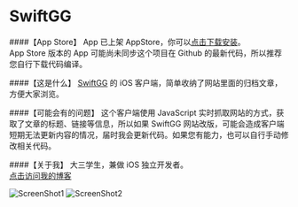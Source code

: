 # SwiftGG

####【App Store】
App 已上架 AppStore，你可以[点击下载安装](https://itunes.apple.com/app/id1092408981)。
<br>App Store 版本的 App 可能尚未同步这个项目在 Github 的最新代码，所以推荐您自行下载代码编译。

####【这是什么】
[SwiftGG](http://swift.gg) 的 iOS 客户端，简单收纳了网站里面的归档文章，方便大家浏览。

####【可能会有的问题】
这个客户端使用 JavaScript 实时抓取网站的方式，获取了文章的标题、链接等信息，所以如果 SwiftGG 网站改版，可能会造成客户端短期无法更新内容的情况，届时我会更新代码。如果您有能力，也可以自行手动修改相关代码。

####【关于我】
大三学生，兼做 iOS 独立开发者。
<br>[点击访问我的博客](http://kyxu.tech)

![ScreenShot1](http://i.imgur.com/UyNmSJ3.png)
![ScreenShot2](http://i.imgur.com/bKmgUA6.png)
